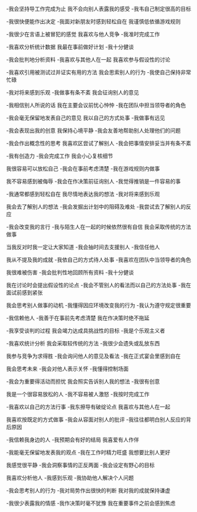 -我会坚持导工作完成为止
我不会向别人表露我的感受
-我韦自己制定很高的目标

-我很快便能作出决定
-我面对新朋友时感到轻松自在
我谨慎低依循游戏规则

-我很少在言语上被冒犯的感觉
我喜欢与他人竞争
-我准时完成工作

-我喜欢分析统计数据
我最在事前做好计划
-我十分健谈

-我会批判地分析资料
-我喜欢与其他人在一起
我喜欢参与假设性的讨论

-我喜欢引用被测试过并证实有用的方法
我会思索别人的行为
-我使自己保持非常忙碌

-我对将来感到乐观
-我做事有条不紊
我会征询别人的意见

-我相信别人所说的话
我在主要会议前忧心忡忡
-我在团队中担当领导者的角色

-我会毫无保留地发表自己的意见
我以自己的方式处事
-我做事有远见

-我会表现出我的创意
我保持心境平静
-我会友善地帮助别人处理他们的问题

-我会作出概念性的思考
我喜欢区尝试了解别人
-我会把事情安排妥当并有条不紊

-我有创造力
-我会完成工作
我会小心复核细节

我很容易可以放松自己
-我会在事前考虑清楚
-我在游戏规则内做事

我不容易感到被侮辱
-我会在作决策前征询别人
-我觉得推销是一件容易的事

-我通常都感到轻松自在
我尽情地表达我的想法
-我对将来感到乐观

我会去了解别人的想法
-我会发掘出计划中的阻碍及难处
-我尝试去了解别人的反应

-我会改变我的言行
-我与陌生人在一起的时候依然很有自信
我会采取传统的方法做事

当我反对时我一定让大家知道
-我会抽时间去支援别人
-我信任他人

我从不提及我的成就
-我依自己的方式待人处事
-我喜欢在团队中当领导者的角色

我很难被伤害
-我会批判性地回顾所有资料
-我十分健谈

我在讨论时会提出假设性的论点
-我会不管别人的看法而以自己的方法处事
-我在面试前感到紧张

我会思考别人做事的动机
-我懂得因应环境改变我的行为
-我认为遵守规定很重要

-我信赖他人
-我善于在事前先考虑清楚
我在作决策时绝不拖延

-我享受谈判的过程
我会竭力达成具挑战性的目标
-我是个乐观主义者

-我喜欢统计分析
我会采取较传统的方法
-我很少会遗失或乱放东西

我参与竞争为求得胜
-我会询问他人的意见及看法
-我在正式宴会里感到自在

我会思考未来
-我会对他人表示关怀
-我懂得控制场面

-我会为重要得活动而担忧
我会照实告诉别人我的想法
-我很有创意


我是一个很容易放松的人
-我不容易被人激怒
-我按时完成工作

-我喜欢以自己的方法行事
-我东擦导有破绽论点
我喜欢与其他人在一起

我喜欢按既定的方式做事
-我会从容面对别人的批评
-我往往都明白别人反应的背后原因

-我信赖我身边的人
-我预期会有好的结局
我喜爱有人作伴

-我能毫无保留地发表我的观点
-我在工作时精力旺盛
我想要比别人更好

我感觉很平静
-我会洞察事情的正反两面
-我会设定有野心的目标

我喜欢分析他人
-我感到乐观
-我协助他人解决个人问题

-我会思考别人的行为
-我对局势作出很快的判断
我对我的成就保持谦虚

-我很少表露我的情感
-我作决策时毫不犹豫
我在重要事件之前会感到焦虑